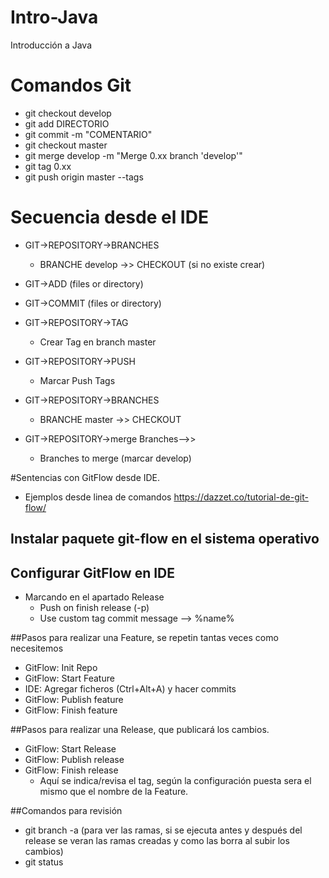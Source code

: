 # Intro-Java
Introducción a Java


# Comandos Git
- git checkout develop
- git add DIRECTORIO
- git commit -m "COMENTARIO"
- git checkout master
- git merge develop -m "Merge 0.xx branch 'develop'"
- git tag 0.xx
- git push origin master --tags


# Secuencia desde el IDE
- GIT->REPOSITORY->BRANCHES
   - BRANCHE develop ->> CHECKOUT (si no existe crear)
- GIT->ADD (files or directory)
- GIT->COMMIT (files or directory)
- GIT->REPOSITORY->TAG
   - Crear Tag en branch master
- GIT->REPOSITORY->PUSH
   - Marcar Push Tags

- GIT->REPOSITORY->BRANCHES
   - BRANCHE master ->> CHECKOUT
- GIT->REPOSITORY->merge Branches-->>
   - Branches to merge (marcar develop)
   
#Sentencias con GitFlow desde IDE.

- Ejemplos desde linea de comandos https://dazzet.co/tutorial-de-git-flow/

## Instalar paquete git-flow en el sistema operativo

## Configurar GitFlow en IDE 
- Marcando en el apartado Release
  - Push on finish release (-p)
  - Use custom tag commit message --> %name%

##Pasos para realizar una Feature, se repetin tantas veces como necesitemos
 	
- GitFlow: Init Repo
- GitFlow: Start Feature
- IDE: Agregar ficheros (Ctrl+Alt+A) y hacer commits
- GitFlow: Publish feature
- GitFlow: Finish feature

##Pasos para realizar una Release, que publicará los cambios.
 
- GitFlow: Start Release
- GitFlow: Publish release
- GitFlow: Finish release
  - Aquí se indica/revisa el tag, según la configuración puesta sera el mismo que el nombre de la Feature.



##Comandos para revisión
- git branch -a 
    (para ver las ramas, si se ejecuta antes y después del release se veran las ramas creadas y como las borra al subir los cambios)
- git status

